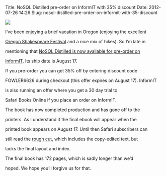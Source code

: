 Title: NoSQL Distilled pre-order on InformIT with 35% discount
Date: 2012-07-26 14:26
Slug: nosql-distilled-pre-order-on-informit-with-35-discount

<div class="img floating">

[![](http://martinfowler.com/nosql.jpg)](http://martinfowler.com/snips/201207261026.html)

</div>

I’ve been enjoying a brief vacation in Oregon (enjoying the excellent

[Oregon Shakespeare Festival](http://www.osfashland.org/) and a nice mix
of hikes). So I’m late in

mentioning that
<a href="http://www.informit.com/store/product.aspx?isbn=0321826620">NoSQL
Distilled is now available for pre-order on

InformIT</a>. Its ship date is August 17.

</p>

If you pre-order you can get 35% off by entering discount code

FOWLER6626 during checkout (this offer expires on August 17). InformIT

is also running an offer where you get a 30 day trial to

Safari Books Online if you place an order on InformIT.

</p>

The book has now completed production and has gone off to the

printers. As I understand it the final ebook will appear when the

printed book appears on August 17. Until then Safari subscribers can

still read the [rough
cut](http://my.safaribooksonline.com/9780133036138), which includes the
copy-edited text, but

lacks the final layout and index.

</p>

The final book has 172 pages, which is sadly longer than we’d

hoped. We hope you’ll forgive us for that.

</p>

